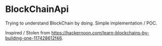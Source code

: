 # BlockChainApi
Trying to understand BlockChain by doing. Simple implementation / POC. 


Inspired / Stolen from https://hackernoon.com/learn-blockchains-by-building-one-117428612f46. 
